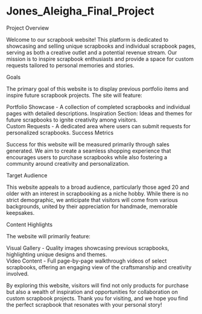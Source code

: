 # Jones_Aleigha_Final_Project

Project Overview

Welcome to our scrapbook website! This platform is dedicated to showcasing and selling unique scrapbooks and individual scrapbook pages, serving as both a creative outlet and a potential revenue stream. Our mission is to inspire scrapbook enthusiasts and provide a space for custom requests tailored to personal memories and stories.

Goals

The primary goal of this website is to display previous portfolio items and inspire future scrapbook projects. The site will feature:

Portfolio Showcase - A collection of completed scrapbooks and individual pages with detailed descriptions.
Inspiration Section: Ideas and themes for future scrapbooks to ignite creativity among visitors.<br>
Custom Requests - A dedicated area where users can submit requests for personalized scrapbooks.
Success Metrics

Success for this website will be measured primarily through sales generated. We aim to create a seamless shopping experience that encourages users to purchase scrapbooks while also fostering a community around creativity and personalization.

Target Audience

This website appeals to a broad audience, particularly those aged 20 and older with an interest in scrapbooking as a niche hobby. While there is no strict demographic, we anticipate that visitors will come from various backgrounds, united by their appreciation for handmade, memorable keepsakes.

Content Highlights

The website will primarily feature:

Visual Gallery - Quality images showcasing previous scrapbooks, highlighting unique designs and themes.<br>
Video Content - Full page-by-page walkthrough videos of select scrapbooks, offering an engaging view of the craftsmanship and creativity involved.

By exploring this website, visitors will find not only products for purchase but also a wealth of inspiration and opportunities for collaboration on custom scrapbook projects. Thank you for visiting, and we hope you find the perfect scrapbook that resonates with your personal story!
